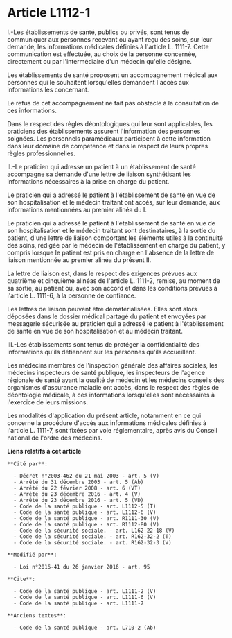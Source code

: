 # Article L1112-1

I.-Les établissements de santé, publics ou privés, sont tenus de communiquer aux personnes recevant ou ayant reçu des soins,
sur leur demande, les informations médicales définies à l'article L. 1111-7. Cette communication est effectuée, au choix de
la personne concernée, directement ou par l'intermédiaire d'un médecin qu'elle désigne. 

Les établissements de santé proposent un accompagnement médical aux personnes qui le souhaitent lorsqu'elles demandent
l'accès aux informations les concernant. 

Le refus de cet accompagnement ne fait pas obstacle à la consultation de ces informations. 

Dans le respect des règles déontologiques qui leur sont applicables, les praticiens des établissements assurent l'information
des personnes soignées. Les personnels paramédicaux participent à cette information dans leur domaine de compétence et dans
le respect de leurs propres règles professionnelles. 

II.-Le praticien qui adresse un patient à un établissement de santé accompagne sa demande d'une lettre de liaison
synthétisant les informations nécessaires à la prise en charge du patient. 

Le praticien qui a adressé le patient à l'établissement de santé en vue de son hospitalisation et le médecin traitant ont
accès, sur leur demande, aux informations mentionnées au premier alinéa du I. 

Le praticien qui a adressé le patient à l'établissement de santé en vue de son hospitalisation et le médecin traitant sont
destinataires, à la sortie du patient, d'une lettre de liaison comportant les éléments utiles à la continuité des soins,
rédigée par le médecin de l'établissement en charge du patient, y compris lorsque le patient est pris en charge en l'absence
de la lettre de liaison mentionnée au premier alinéa du présent II. 

La lettre de liaison est, dans le respect des exigences prévues aux quatrième et cinquième alinéas de l'article L. 1111-2,
remise, au moment de sa sortie, au patient ou, avec son accord et dans les conditions prévues à l'article L. 1111-6, à la
personne de confiance. 

Les lettres de liaison peuvent être dématérialisées. Elles sont alors déposées dans le dossier médical partagé du patient et
envoyées par messagerie sécurisée au praticien qui a adressé le patient à l'établissement de santé en vue de son
hospitalisation et au médecin traitant. 

III.-Les établissements sont tenus de protéger la confidentialité des informations qu'ils détiennent sur les personnes qu'ils
accueillent. 

Les médecins membres de l'inspection générale des affaires sociales, les médecins inspecteurs de santé publique, les
inspecteurs de l'agence régionale de santé ayant la qualité de médecin et les médecins conseils des organismes d'assurance
maladie ont accès, dans le respect des règles de déontologie médicale, à ces informations lorsqu'elles sont nécessaires à
l'exercice de leurs missions. 

Les modalités d'application du présent article, notamment en ce qui concerne la procédure d'accès aux informations médicales
définies à l'article L. 1111-7, sont fixées par voie réglementaire, après avis du Conseil national de l'ordre des médecins.

**Liens relatifs à cet article**

	**Cité par**:

	  - Décret n°2003-462 du 21 mai 2003 - art. 5 (V)
	  - Arrêté du 31 décembre 2003 - art. 5 (Ab)
	  - Arrêté du 22 février 2008 - art. 6 (VT)
	  - Arrêté du 23 décembre 2016 - art. 4 (V)
	  - Arrêté du 23 décembre 2016 - art. 5 (VD)
	  - Code de la santé publique - art. L1112-5 (T)
	  - Code de la santé publique - art. L1112-6 (V)
	  - Code de la santé publique - art. R1111-30 (V)
	  - Code de la santé publique - art. R1112-80 (V)
	  - Code de la sécurité sociale. - art. L162-22-18 (V)
	  - Code de la sécurité sociale. - art. R162-32-2 (T)
	  - Code de la sécurité sociale. - art. R162-32-3 (V)

	**Modifié par**:

	  - Loi n°2016-41 du 26 janvier 2016 - art. 95

	**Cite**:

	  - Code de la santé publique - art. L1111-2 (V)
	  - Code de la santé publique - art. L1111-6 (V)
	  - Code de la santé publique - art. L1111-7

	**Anciens textes**:

	  - Code de la santé publique - art. L710-2 (Ab)
